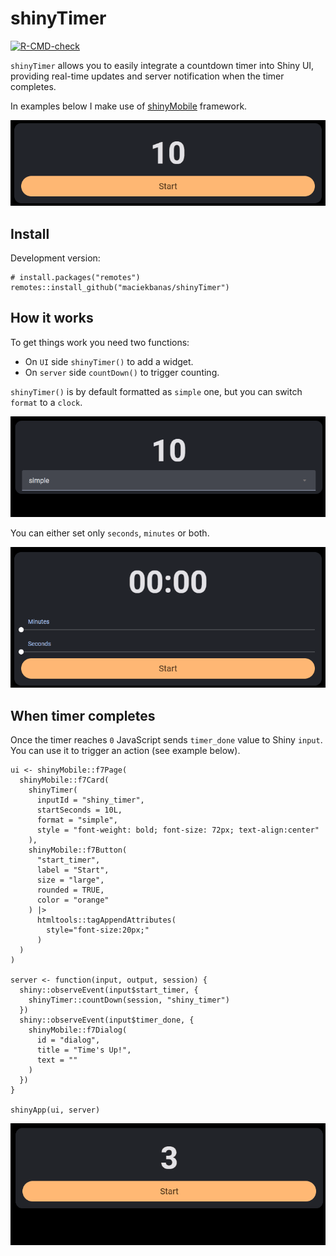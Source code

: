 
<!-- README.md is generated from README.Rmd. Please edit that file -->

# shinyTimer

<!-- badges: start -->

[![R-CMD-check](https://github.com/maciekbanas/shinyTimer/actions/workflows/R-CMD-check.yaml/badge.svg)](https://github.com/maciekbanas/shinyTimer/actions/workflows/R-CMD-check.yaml)
<!-- badges: end -->

`shinyTimer` allows you to easily integrate a countdown timer into Shiny
UI, providing real-time updates and server notification when the timer
completes.

In examples below I make use of
[shinyMobile](https://github.com/RinteRface/shinyMobile/) framework.

<div style="text-align: center;">

<img src="inst/gifs/shiny_timer.gif" alt=""/>

</div>

## Install

Development version:

    # install.packages("remotes")
    remotes::install_github("maciekbanas/shinyTimer")

## How it works

To get things work you need two functions:

- On `UI` side `shinyTimer()` to add a widget.
- On `server` side `countDown()` to trigger counting.

`shinyTimer()` is by default formatted as `simple` one, but you can
switch `format` to a `clock`.

<div style="text-align: center;">

<img src="inst/gifs/shiny_timer_update.gif" alt=""/>

</div>

You can either set only `seconds`, `minutes` or both.

<div style="text-align: center;">

<img src="inst/gifs/shiny_timer_set_minutes.gif" alt=""/>

</div>

## When timer completes

Once the timer reaches `0` JavaScript sends `timer_done` value to Shiny
`input`. You can use it to trigger an action (see example below).

    ui <- shinyMobile::f7Page(
      shinyMobile::f7Card(
        shinyTimer(
          inputId = "shiny_timer",
          startSeconds = 10L, 
          format = "simple", 
          style = "font-weight: bold; font-size: 72px; text-align:center"
        ),
        shinyMobile::f7Button(
          "start_timer",
          label = "Start", 
          size = "large",
          rounded = TRUE,
          color = "orange"
        ) |>
          htmltools::tagAppendAttributes(
            style="font-size:20px;"
          )
      )
    )

    server <- function(input, output, session) {
      shiny::observeEvent(input$start_timer, {
        shinyTimer::countDown(session, "shiny_timer")
      })
      shiny::observeEvent(input$timer_done, {
        shinyMobile::f7Dialog(
          id = "dialog",
          title = "Time's Up!",
          text = ""
        )
      })
    }

    shinyApp(ui, server)

<div style="text-align: center;">

<img src="inst/gifs/shiny_timer_done.gif" alt=""/>

</div>
